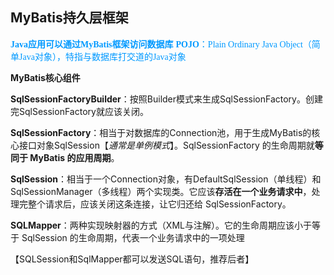 ## MyBatis持久层框架

<font color=#0099ff face="楷体">**Java应用可以通过MyBatis框架访问数据库**</font>
<font color=#0099ff face="楷体">**POJO**：Plain Ordinary Java Object（简单Java对象），特指与数据库打交道的Java对象</font>


**MyBatis核心组件**

**SqlSessionFactoryBuilder**：按照Builder模式来生成SqlSessionFactory。创建完SqlSessionFactory就应该关闭。

**SqlSessionFactory**：相当于对数据库的Connection池，用于生成MyBatis的核心接口对象SqlSession【*通常是单例模式*】。SqlSessionFactory 的生命周期就**等同于 MyBatis 的应用周期**。

**SqlSession**：相当于一个Connection对象，有DefaultSqlSession（单线程）和SqlSessionManager（多线程）两个实现类。它应该**存活在一个业务请求中**，处理完整个请求后，应该关闭这条连接，让它归还给 SqlSessionFactory。

**SQLMapper**：两种实现映射器的方式（XML与注解）。它的生命周期应该小于等于 SqlSession 的生命周期，代表一个业务请求中的一项处理

【SQLSession和SqlMapper都可以发送SQL语句，推荐后者】
<!--stackedit_data:
eyJoaXN0b3J5IjpbLTExNzEwODAyNzUsLTE0OTIzNTAxNjYsMT
Q5MzMwMTkzMCwtMTAzNjg0NTUyOSwxNTM3MTIxNzY1LDEzOTEy
NzQyODFdfQ==
-->